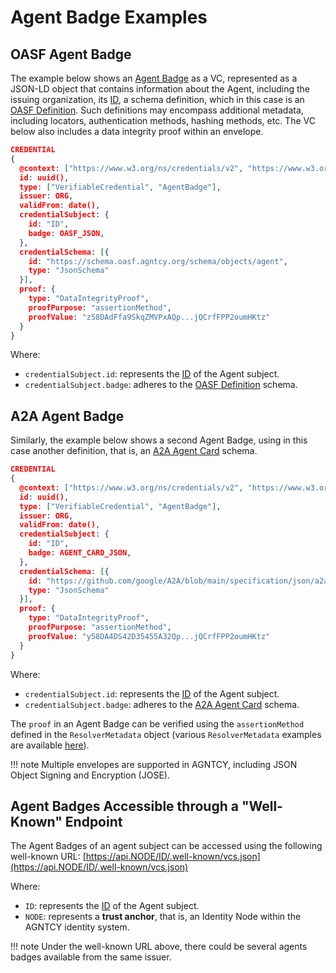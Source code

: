 # Agent Badge Examples

## OASF Agent Badge

The example below shows an [Agent Badge](./credentials.md#agent-badge) as a VC, represented as a JSON-LD object that contains information about the Agent, including the issuing organization, its [ID](identifiers.md#definitions), a schema definition, which in this case is an [OASF Definition](../oasf/open-agentic-schema-framework.md). Such definitions may encompass additional metadata, including locators, authentication methods, hashing methods, etc. The VC below also includes a data integrity proof within an envelope.

```json
CREDENTIAL
{
  @context: ["https://www.w3.org/ns/credentials/v2", "https://www.w3.org/ns/credentials/examples/v2"],
  id: uuid(),
  type: ["VerifiableCredential", "AgentBadge"],
  issuer: ORG,
  validFrom: date(),
  credentialSubject: {
    id: "ID",
    badge: OASF_JSON,
  },
  credentialSchema: [{
    id: "https://schema.oasf.agntcy.org/schema/objects/agent",
    type: "JsonSchema"
  }],
  proof: {
    type: "DataIntegrityProof",
    proofPurpose: "assertionMethod",
    proofValue: "z58DAdFfa9SkqZMVPxAQp...jQCrfFPP2oumHKtz"
  }
}

```

Where:

- `credentialSubject.id`: represents the [ID](./identifiers.md#definitions) of the Agent subject.
- `credentialSubject.badge`: adheres to the [OASF Definition](../oasf/open-agentic-schema-framework.md) schema.

## A2A Agent Badge

Similarly, the example below shows a second Agent Badge, using in this case another definition, that is, an [A2A Agent Card](https://github.com/google/A2A/blob/main/specification/json/a2a.json#AgentCard) schema.

```json
CREDENTIAL
{
  @context: ["https://www.w3.org/ns/credentials/v2", "https://www.w3.org/ns/credentials/examples/v2"],
  id: uuid(),
  type: ["VerifiableCredential", "AgentBadge"],
  issuer: ORG,
  validFrom: date(),
  credentialSubject: {
    id: "ID",
    badge: AGENT_CARD_JSON,
  },
  credentialSchema: [{
    id: "https://github.com/google/A2A/blob/main/specification/json/a2a.json#AgentCard",
    type: "JsonSchema"
  }],
  proof: {
    type: "DataIntegrityProof",
    proofPurpose: "assertionMethod",
    proofValue: "y58DA4DS42D35455A32Qp...jQCrfFPP2oumHKtz"
  }
}

```

Where:

- `credentialSubject.id`: represents the [ID](identifiers.md#definitions) of the Agent subject.
- `credentialSubject.badge`: adheres to the [A2A Agent Card](https://github.com/google/A2A/blob/main/specification/json/a2a.json#AgentCard) schema.

The `proof` in an Agent Badge can be verified using the `assertionMethod` defined in the `ResolverMetadata` object (various `ResolverMetadata` examples are available [here](./identifier_examples.md)).

!!! note
    Multiple envelopes are supported in AGNTCY, including JSON Object Signing and Encryption (JOSE).

## Agent Badges Accessible through a "Well-Known" Endpoint

The Agent Badges of an agent subject can be accessed using the following well-known URL: [https://api.NODE/ID/.well-known/vcs.json](https://api.NODE/ID/.well-known/vcs.json)

Where:

- `ID`: represents the [ID](identifiers.md#definitions) of the Agent subject.
- `NODE`: represents a **trust anchor**, that is, an Identity Node within the AGNTCY identity system.

!!! note
    Under the well-known URL above, there could be several agents badges available from the same issuer.
